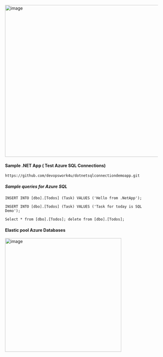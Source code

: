 <img width="1077" height="501" alt="image" src="https://github.com/user-attachments/assets/cdb6f25d-c087-4ccd-a41e-2a096dce2c20" />


#### Sample .NET App ( Test Azure SQL Connections)  
`https://github.com/devopswork4u/dotnetsqlconnectiondemoapp.git`
##### Sample queries for Azure SQL

`INSERT INTO [dbo].[Todos] (Task)
VALUES ('Hello from .NetApp');`  

`INSERT INTO [dbo].[Todos] (Task)
VALUES ('Task for today is SQL Demo');`  

`Select * from [dbo].[Todos];
delete from [dbo].[Todos];`  


#### Elastic pool Azure Databases

<img width="383" height="375" alt="image" src="https://github.com/user-attachments/assets/6a527b9d-6877-4c57-a812-9ba8e9347d0e" />

